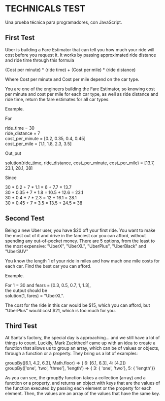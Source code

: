 # TECHNICALS TEST #

Una prueba técnica para programadores, con JavaScript.

## First Test ##
Uber is building a Fare Estimator that can tell you how much your ride will cost before you request it.
It works by passing approximated ride distance and ride time through this formula 

(Cost per minute) * (ride time) + (Cost per mile) * (ride distance)

Where Cost per minute and Cost per mile depend on the car type.

You are one of the engineers building the Fare Estimator, so knowing cost per minute and cost per mile for each car type, as well as ride distance and ride time, return the fare estimates for all car types

Example.

For

ride_time = 30\
ride_distance = 7\
cost_per_minute = [0.2, 0.35, 0.4, 0.45]\
cost_per_mile = [1.1, 1.8, 2.3, 3.5]

Out_put

solution(ride_time, ride_distance, cost_per_minute, cost_per_mile) = [13.7, 23.1, 28.1, 38]

Since

30 * 0.2 + 7 * 1.1 = 6 + 7.7 = 13.7\
30 * 0.35 + 7 * 1.8 = 10.5 + 12.6 = 23.1\
30 * 0.4 + 7 * 2.3 = 12 + 16.1 = 28.1\
30 * 0.45 + 7 * 3.5 = 13.5 + 24.5 = 38


## Second Test ##

Being a new Uber user, you have $20 off your first ride.
You want to make the most out of it and drive in the fanciest car you can afford, without spending any out-of-pocket money.
There are 5 options, from the least to the most expensive: 
"UberX", "UberXL", "UberPlus", "UberBlack" and  "UberSUV"



You know the length 1 of your ride in miles and how much one mile costs for each car. Find the best car you can afford.


Example.

For 1 = 30 and fears = [0.3, 0.5, 0.7, 1, 1.3],\
the output should be \
solution(1, fares) = "UberXL".

The cost for the ride in this car would be $15, which you can afford, but "UberPlus" would cost $21, which is too much for you.

## Third Test ##

At Santa's factory, the special day is approaching... 
and we still have a lot of things to count. 
Luckily, Mark Zucktheelf came up with an idea to create a function that allows us to group an array,
which can be of values or objects, through a function or a property. They bring us a lot of examples:

groupBy([6.1, 4.2, 6.3], Math.floor) => { 6: [6.1, 6.3], 4: [4.2]} \
groupBy(['one', 'two', 'three'], 'length') => { 3: { 'one', 'two'}, 5: { 'length'}}

As you can see, the groupBy function takes a collection (array) and a function or a property, 
and returns an object with keys that are the values of the function executed by passing each element or the property for each element. 
Then, the values are an array of the values that have the same key.
